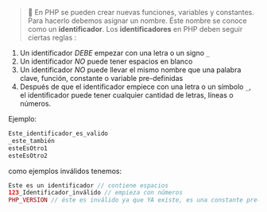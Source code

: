 > 📏 En PHP se pueden crear nuevas funciones, variables y constantes. Para hacerlo debemos asignar un nombre. Éste nombre se conoce como un **identificador**. Los **identificadores** en PHP deben seguir ciertas reglas :

1. Un identificador _DEBE_ empezar con una letra o un signo `_`
2. Un identificador _NO_ puede tener espacios en blanco
3. Un identificador _NO_ puede llevar el mismo nombre que una palabra clave, función, constante o variable pre-definidas
4. Después de que el identificador empiece con una letra o un símbolo `_`, el identificador puede tener cualquier cantidad de letras, líneas o números.

Ejemplo:

```php
Este_identificador_es_valido
_este_también
esteEsOtro1
esteEsOtro2
```

como ejemplos inválidos tenemos:

```php
Este es un identificador // contiene espacios
123_Identificador_inválido // empieza con números
PHP_VERSION // éste es inválido ya que YA existe, es una constante pre-definida
```

